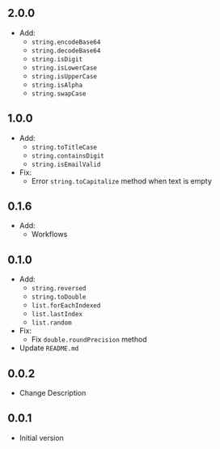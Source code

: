 ## 2.0.0
- Add: 
    - `string.encodeBase64`
    - `string.decodeBase64`
    - `string.isDigit`
    - `string.isLowerCase`
    - `string.isUpperCase`
    - `string.isAlpha`
    - `string.swapCase`
## 1.0.0
- Add:
    - `string.toTitleCase`
    - `string.containsDigit`
    - `string.isEmailValid`
- Fix:
    - Error `string.toCapitalize` method when text is empty
## 0.1.6

- Add:
    - Workflows

## 0.1.0

- Add:
    - `string.reversed`
    - `string.toDouble`
    - `list.forEachIndexed`
    - `list.lastIndex`
    - `list.random`
- Fix:
    - Fix `double.roundPrecision` method
- Update `README.md`


## 0.0.2

- Change Description

## 0.0.1

- Initial version